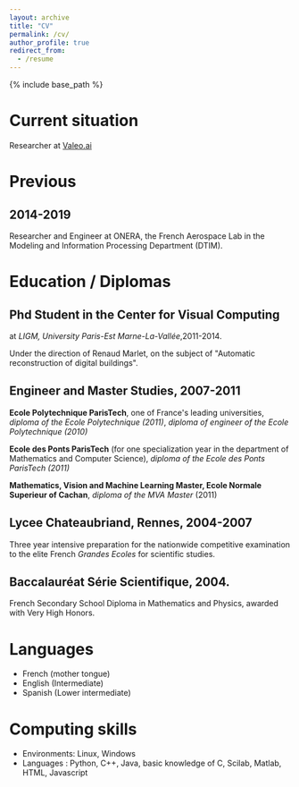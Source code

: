 ```yaml
---
layout: archive
title: "CV"
permalink: /cv/
author_profile: true
redirect_from:
  - /resume
---
```


{% include base_path %}

# Current situation

Researcher at [Valeo.ai](https://ptrckprz.github.io/valeoai/)

# Previous

## 2014-2019   
Researcher and Engineer at ONERA, the French Aerospace Lab in the Modeling and Information Processing Department (DTIM).


# Education / Diplomas

## Phd Student in the Center for Visual Computing
at *LIGM, University Paris-Est Marne-La-Vallée*,2011-2014.

Under the direction of Renaud Marlet, on the subject of "Automatic reconstruction of digital buildings".

## Engineer and Master Studies, 2007-2011

**Ecole Polytechnique ParisTech**, one of France's leading universities,
*diploma of the Ecole Polytechnique (2011)*,
*diploma of engineer of the Ecole Polytechnique (2010)*

**Ecole des Ponts ParisTech** (for one specialization year in the department of Mathematics and Computer Science),
*diploma of the Ecole des Ponts ParisTech (2011)*

**Mathematics, Vision and Machine Learning Master, Ecole Normale Superieur of Cachan**, *diploma of the MVA Master* (2011)

## Lycee Chateaubriand, Rennes, 2004-2007
Three ­year intensive preparation for the nationwide competitive examination to the elite French *Grandes Ecoles* for scientific studies.

## Baccalauréat Série Scientifique,  2004.
French Secondary School Diploma in Mathematics and Physics, awarded with Very High Honors.

# Languages

* French (mother tongue)
* English (Intermediate)
* Spanish (Lower intermediate)

# Computing skills

* Environments: Linux, Windows
* Languages : Python, C++, Java, basic knowledge of C, Scilab, Matlab, HTML, Javascript
